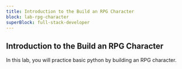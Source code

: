 ```yaml
---
title: Introduction to the Build an RPG Character
block: lab-rpg-character
superBlock: full-stack-developer
---
```


## Introduction to the Build an RPG Character

In this lab, you will practice basic python by building an RPG character.
